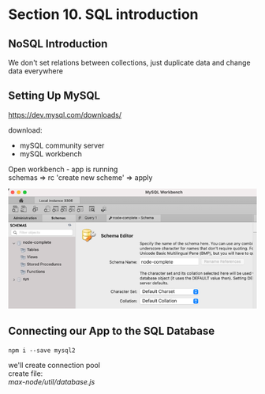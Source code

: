 # Section 10. SQL introduction

## NoSQL Introduction
We don't set relations between collections, just duplicate data and change data everywhere  

## Setting Up MySQL

https://dev.mysql.com/downloads/

download:
- mySQL community server
- mySQL workbench

Open workbench - app is running  
schemas => rc 'create new scheme' => apply  

![img.png](images-notes/schema.png)

## Connecting our App to the SQL Database

`npm i --save mysql2`

we'll create connection pool  
create file:  
_max-node/util/database.js_  
